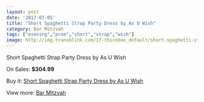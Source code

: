 ```yaml
---
layout: post
date: '2017-07-05'
title: "Short Spaghetti Strap Party Dress by As U Wish"
category: Bar Mitzvah
tags: ["evening","prom","short","strap","wish"]
image: http://img.transblink.com/17-thickbox_default/short-spaghetti-strap-party-dress-by-as-u-wish.jpg
---
```

Short Spaghetti Strap Party Dress by As U Wish

On Sales: **$304.99**
<a href="https://www.transblink.com/en/bar-mitzvah/5-short-spaghetti-strap-party-dress-by-as-u-wish.html"><amp-img layout="responsive" width="600" height="600" src="//img.transblink.com/17-thickbox_default/short-spaghetti-strap-party-dress-by-as-u-wish.jpg" alt="Short Spaghetti Strap Party Dress by As U Wish 0" /></a>
<a href="https://www.transblink.com/en/bar-mitzvah/5-short-spaghetti-strap-party-dress-by-as-u-wish.html"><amp-img layout="responsive" width="600" height="600" src="//img.transblink.com/19-thickbox_default/short-spaghetti-strap-party-dress-by-as-u-wish.jpg" alt="Short Spaghetti Strap Party Dress by As U Wish 1" /></a>
<a href="https://www.transblink.com/en/bar-mitzvah/5-short-spaghetti-strap-party-dress-by-as-u-wish.html"><amp-img layout="responsive" width="600" height="600" src="//img.transblink.com/18-thickbox_default/short-spaghetti-strap-party-dress-by-as-u-wish.jpg" alt="Short Spaghetti Strap Party Dress by As U Wish 2" /></a>

Buy it: [Short Spaghetti Strap Party Dress by As U Wish](https://www.transblink.com/en/bar-mitzvah/5-short-spaghetti-strap-party-dress-by-as-u-wish.html "Short Spaghetti Strap Party Dress by As U Wish")

View more: [Bar Mitzvah](https://www.transblink.com/en/2-bar-mitzvah "Bar Mitzvah")